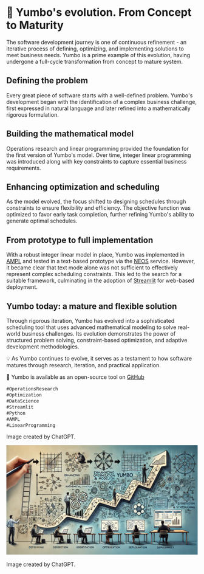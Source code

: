 # 📅 Yumbo's evolution. From Concept to Maturity



The software development journey is one of continuous refinement - an iterative process of defining, optimizing, and implementing solutions to meet business needs. Yumbo is a prime example of this evolution, having undergone a full-cycle transformation from concept to mature system.

## Defining the problem
Every great piece of software starts with a well-defined problem. Yumbo's development began with the identification of a complex business challenge, first expressed in natural language and later refined into a mathematically rigorous formulation.

## Building the mathematical model
Operations research and linear programming provided the foundation for the first version of Yumbo's model. Over time, integer linear programming was introduced along with key constraints to capture essential business requirements.

## Enhancing optimization and scheduling
As the model evolved, the focus shifted to designing schedules through constraints to ensure flexibility and efficiency. The objective function was optimized to favor early task completion, further refining Yumbo's ability to generate optimal schedules.

## From prototype to full implementation
With a robust integer linear model in place, Yumbo was implemented in [AMPL](https://ampl.com/) and tested in a text-based prototype via the [NEOS](https://neos-server.org/neos/) service. However, it became clear that text mode alone was not sufficient to effectively represent complex scheduling constraints. This led to the search for a suitable framework, culminating in the adoption of [Streamlit](https://streamlit.io/) for web-based deployment.

## Yumbo today: a mature and flexible solution
Through rigorous iteration, Yumbo has evolved into a sophisticated scheduling tool that uses advanced mathematical modeling to solve real-world business challenges. Its evolution demonstrates the power of structured problem solving, constraint-based optimization, and adaptive development methodologies.

💡 As Yumbo continues to evolve, it serves as a testament to how software matures through research, iteration, and practical application. 

🔗 Yumbo is available as an open-source tool on [GitHub](https://github.com/romz-pl/yumbo/)




```
#OperationsResearch
#Optimization
#DataScience
#Streamlit
#Python
#AMPL
#LinearProgramming
```

Image created by ChatGPT.


![Yumbo. Expert's satisfaction with workload](./img.webp)

Image created by ChatGPT.

